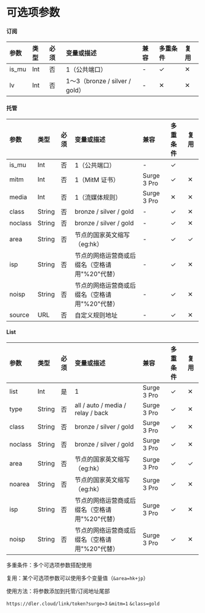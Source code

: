 # 可选项参数

#### 订阅

| 参数 | 类型 | 必须 | 变量或描述 | 兼容 | 多重条件 | 复用 |
| :--- | :--- | :--- | :--- | :--- | :--- | :--- |
| is\_mu | Int | 否 | 1（公共端口） | - | ✓ | ✕ |
| lv | Int | 否 | 1～3（bronze / silver / gold） | - | ✕ | ✕ |

#### 托管

| 参数 | 类型 | 必须 | 变量或描述 | 兼容 | 多重条件 | 复用 |
| :--- | :--- | :--- | :--- | :--- | :--- | :--- |
| is\_mu | Int | 否 | 1（公共端口） | - | ✓ |  |
| mitm | Int | 否 | 1（MitM 证书） | Surge 3 Pro | ✓ | ✕ |
| media | Int | 否 | 1（流媒体规则） | Surge 3 Pro | ✕ | ✕ |
| class | String | 否 | bronze / silver / gold | - | ✓ | ✕ |
| noclass | String | 否 | bronze / silver / gold | - | ✓ | ✕ |
| area | String | 否 | 节点的国家英文缩写（eg:hk） | - | ✓ | ✓ |
| isp | String | 否 | 节点的网络运营商或后缀名（空格请用"%20"代替） | - | ✓ | ✕ |
| noisp | String | 否 | 节点的网络运营商或后缀名（空格请用"%20"代替） | - | ✓ | ✕ |
| source | URL | 否 | 自定义规则地址 | - | ✓ | ✕ |

#### List

| 参数 | 类型 | 必须 | 变量或描述 | 兼容 | 多重条件 | 复用 |
| :--- | :--- | :--- | :--- | :--- | :--- | :--- |
| list | Int | 是 | 1 | Surge 3 Pro | ✓ | ✕ |
| type | String | 否 | all / auto / media / relay / back | Surge 3 Pro | ✓ | ✕ |
| class | String | 否 | bronze / silver / gold | Surge 3 Pro | ✓ | ✕ |
| noclass | String | 否 | bronze / silver / gold | Surge 3 Pro | ✓ | ✕ |
| area | String | 否 | 节点的国家英文缩写（eg:hk） | Surge 3 Pro | ✓ | ✓ |
| noarea | String | 否 | 节点的国家英文缩写（eg:hk） | Surge 3 Pro | ✓ | ✕ |
| isp | String | 否 | 节点的网络运营商或后缀名（空格请用"%20"代替） | Surge 3 Pro | ✓ | ✕ |
| noisp | String | 否 | 节点的网络运营商或后缀名（空格请用"%20"代替） | Surge 3 Pro | ✓ | ✕ |

多重条件：多个可选项参数搭配使用

复用：某个可选项参数可以使用多个变量值（`&area=hk+jp`）



使用方法：将参数添加到托管/订阅地址尾部

`https://dler.cloud/link/token?surge=3` `&mitm=1` `&class=gold`

